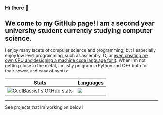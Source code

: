 ### Hi there 👋
Welcome to my GitHub page! I am a second year university student currently studying computer science. 
---
I enjoy many facets of computer science and programming, but I especially enjoy low level programming, such as assembly, C, or [even creating my own CPU and designing a machine code language for it](https://github.com/CoolBassist/Homebrew-computer). When I'm not getting close to the metal, I mostly program in Python and C++ both for their power, and ease of syntax. 


<!--
**CoolBassist/CoolBassist** is a ✨ _special_ ✨ repository because its `README.md` (this file) appears on your GitHub profile.

Here are some ideas to get you started:

- 🔭 I’m currently working on ...
- 🌱 I’m currently learning ...
- 👯 I’m looking to collaborate on ...
- 🤔 I’m looking for help with ...
- 💬 Ask me about ...
- 📫 How to reach me: ...
- 😄 Pronouns: ...
- ⚡ Fun fact: ...
-->
|Stats|Languages|
|-----|---------|
[![CoolBassist's GitHub stats](https://github-readme-stats.vercel.app/api?username=CoolBassist)](https://github.com/anuraghazra/github-readme-stats)|<a href="https://github.com/anuraghazra/github-readme-stats"><img align="left" src="https://github-readme-stats.vercel.app/api/top-langs/?username=CoolBassist&langs_count=6&theme=light&hide_border=true&card_width=500" /></a>|

---

See projects that Im working on below!
